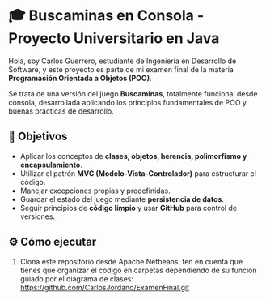 # 🎓 Buscaminas en Consola - Proyecto Universitario en Java

Hola, soy Carlos Guerrero, estudiante de Ingeniería en Desarrollo de Software, y este proyecto es parte de mi examen final de la materia **Programación Orientada a Objetos (POO)**.

Se trata de una versión del juego **Buscaminas**, totalmente funcional desde consola, desarrollada aplicando los principios fundamentales de POO y buenas prácticas de desarrollo.

## 🧠 Objetivos

- Aplicar los conceptos de **clases, objetos, herencia, polimorfismo y encapsulamiento**.
- Utilizar el patrón **MVC (Modelo-Vista-Controlador)** para estructurar el código.
- Manejar excepciones propias y predefinidas.
- Guardar el estado del juego mediante **persistencia de datos**.
- Seguir principios de **código limpio** y usar **GitHub** para control de versiones.

## ⚙️ Cómo ejecutar

1. Clona este repositorio desde Apache Netbeans, ten en cuenta que tienes que organizar el codigo en carpetas dependiendo de su funcion guiado por el diagrama de clases:
https://github.com/CarlosJordano/ExamenFinal.git
